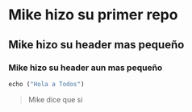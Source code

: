# Mike hizo su primer repo
## Mike hizo su header mas pequeño
### Mike hizo su header aun mas pequeño

```python
echo ("Hola a Todos")
```


> Mike dice que si

